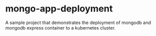 # mongo-app-deployment

A sample project that demonstrates the deployment of mongodb and mongodb express container to a kubernetes cluster.

